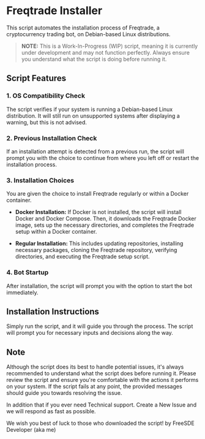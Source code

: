 # Freqtrade Installer

This script automates the installation process of Freqtrade, a cryptocurrency trading bot, on Debian-based Linux distributions. 

> **NOTE:** This is a Work-In-Progress (WIP) script, meaning it is currently under development and may not function perfectly. Always ensure you understand what the script is doing before running it. 

## Script Features

### 1. OS Compatibility Check

The script verifies if your system is running a Debian-based Linux distribution. It will still run on unsupported systems after displaying a warning, but this is not advised.

### 2. Previous Installation Check

If an installation attempt is detected from a previous run, the script will prompt you with the choice to continue from where you left off or restart the installation process.

### 3. Installation Choices

You are given the choice to install Freqtrade regularly or within a Docker container. 

- **Docker Installation:** If Docker is not installed, the script will install Docker and Docker Compose. Then, it downloads the Freqtrade Docker image, sets up the necessary directories, and completes the Freqtrade setup within a Docker container. 

- **Regular Installation:** This includes updating repositories, installing necessary packages, cloning the Freqtrade repository, verifying directories, and executing the Freqtrade setup script. 

### 4. Bot Startup

After installation, the script will prompt you with the option to start the bot immediately. 

## Installation Instructions

Simply run the script, and it will guide you through the process. The script will prompt you for necessary inputs and decisions along the way. 

## Note

Although the script does its best to handle potential issues, it's always recommended to understand what the script does before running it. Please review the script and ensure you're comfortable with the actions it performs on your system. If the script fails at any point, the provided messages should guide you towards resolving the issue.

In addition that if you ever need Technical support. Create a New Issue and we will respond as fast as possible.

We wish you best of luck to those who downloaded the script!
by FreeSDE Developer (aka me)
